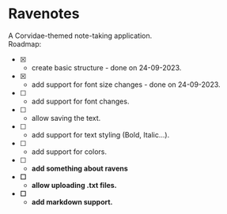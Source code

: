 # Ravenotes

A Corvidae-themed note-taking application.<br>
Roadmap:
* [x] - create basic structure - done on 24-09-2023.
* [x] - add support for font size changes - done on 24-09-2023.
* [ ] - add support for font changes.
* [ ] - allow saving the text.
* [ ] - add support for text styling (Bold, Italic...).
* [ ] - add support for colors.
* [ ] - <b>add something about ravens<b>
* [ ] - allow uploading .txt files.
* [ ] - add markdown support. 
